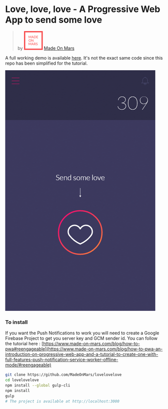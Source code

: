 # **Love, love, love** - A Progressive Web App to send some love

> by ![MOM](public/images/mom.gif) [Made On Mars](https://www.made-on-mars.com)

A full working demo is available [here](https://lovelovelove.xyz). It's not the exact same code since this repo has been simplified for the tutorial.

![demo](public/images/demo-480.png)

### To install

If you want the Push Notifications to work you will need to create a Google Firebase Project to get you server key and GCM sender id. You can follow the tutorial here : [https://www.made-on-mars.com/blog/how-to-pwa#reengageable](https://www.made-on-mars.com/blog/how-to-pwa-an-introduction-on-progressive-web-app-and-a-tutorial-to-create-one-with-full-features-push-notification-service-worker-offline-mode/#reengageable)

```bash
git clone https://github.com/MadeOnMars/lovelovelove
cd lovelovelove
npm install --global gulp-cli
npm install
gulp
# The project is available at http://localhost:3000
```
